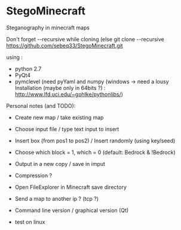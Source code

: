 StegoMinecraft
==============

Steganography in minecraft maps 

Don't forget --recursive while cloning (else
git clone --recursive https://github.com/sebeq33/StegoMinecraft.git

using :
- python 2.7
- PyQt4 
- pymclevel (need pyYaml and numpy (windows -> need a lousy Installation (maybe only in 64bits ?) : http://www.lfd.uci.edu/~gohlke/pythonlibs/)


Personal notes (and TODO):

- Create new map / take existing map
- Choose input file / type text input to insert
- Insert box (from pos1 to pos2) / Insert randomly (using key/seed)
- Choose which block = 1, which = 0 (default: Bedrock & !Bedrock)
- Output in a new copy / save in imput

- Compression ?
- Open FileExplorer in Minecraft save directory
- Send a map to another ip ? (tcp ?)
- Command line version / graphical version (Qt)
- test on linux

